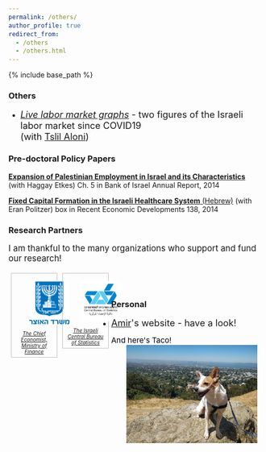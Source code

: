 ```yaml
---
permalink: /others/
author_profile: true
redirect_from:
  - /others
  - /others.html
---
```

<style>
img {
  margin-left: 30px;
    }
figcaption {
  font-size: 15px;
  color: black;
  text-align: left;
  height: auto;
  margin-left: 30px;
  word-wrap: break-word;
  font-family: -apple-system,".SFNSText-Regular","San Francisco","Roboto","Segoe UI","Helvetica Neue","Lucida Grande",Arial,sans-serif;
}
figure {
  display: inline-block;
  width: 80px;
  text-align: center;
  font-style: italic;
  font-size: x-small;
  border: thin silver solid;
  padding: 0.5em;
  margin: 0.5em;
  float: left;
  align-content: center;
}

/*figcaption {*/
/*  text-align: center;*/
/*  font-size: 10px;*/
/*}*/

</style>

{% include base_path %}
### Others
- <span style="font-size:1.3em"> [*Live labor market graphs*](https://sites.google.com/view/tslil-aloni/labormarketcovid19?authuser=0)  - two figures of the Israeli labor market since COVID19  
(with [Tslil Aloni](https://sites.google.com/view/tslil-aloni/home?authuser=0)) </span>
 
### Pre-doctoral Policy Papers

[**Expansion of Palestinian Employment in Israel and its Characteristics**](https://www.boi.org.il/en/NewsAndPublications/PressReleases/Pages/030315-PalestinianEmployment.aspx) (with Haggay Etkes)  Ch. 5  in Bank of Israel Annual Report, 2014

[**Fixed Capital Formation in the Israeli Healthcare System** (Hebrew)](https://www.boi.org.il/he/NewsAndPublications/PressReleases/Pages/19-11-2014-Seker138-Health.aspx) (with Eran Politzer) box in Recent Economic Developments 138, 2014

### Research Partners
<span style="font-size:1.2em"> I am thankful to the many organizations who support and fund our research! </span> 


<figure>
  <a href="https://www.gov.il/en/departments/units/department_chief_economist/govil-landing-page">
  <p>
  <img src="/images/Ministry_of_Finance.svg.png" alt="Chief_Economist" >
  </p>The Chief Economist, Ministry of Finance
  </a>
</figure>

<figure>
    <a href="https://www.cbs.gov.il/en/Pages/default.aspx"> 
      <p>
      <img src="/images/Lamas.jpeg" alt="CBS" >
      </p>The Israeli Central Bureau of Statistics
    </a>
</figure>

<br/><br/>
### Personal
- <span style="font-size:1.3em">  [Amir](https://www.amirbar.net)'s website - have a look! </span>

<figcaption>And here's Taco!</figcaption>
<img src="/images/Taco_berkeley.jpeg" alt="Taco!" width="260" >

